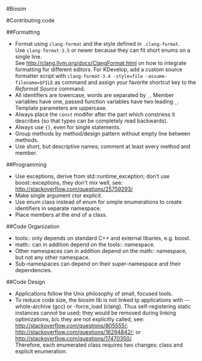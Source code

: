 #Biosim

#Contributing code

##Formatting

* Format using `clang-format` and the style defined in `.clang-format`.  
  Use `clang-format-3.5` or newer because they can fit short enums on a single line.  
  See http://clang.llvm.org/docs/ClangFormat.html on how to integrate formatting for different editors.
  For KDevelop, add a custom source formatter script with `clang-format-3.4 -style=file -assume-filename=$FILE` as
  command and assign your favorite shortcut key to the _Reformat Source_ command.
* All identifiers are lowercase, words are separated by `_`. Member variables have one, passed function variables
  have two leading `_`. Template parameters are uppercase.
* Always place the `const` modifer after the part which constness it describes (so that types can be completely read
  backwards).
* Always use `{}`, even for single statements.
* Group methods by method/design pattern without empty line between methods.
* Use short, but descriptive names; comment at least every method and member.

##Programming

* Use exceptions, derive from std::runtime_exception; don't use boost::exceptions, they don't mix well, 
  see: http://stackoverflow.com/questions/25759293/
* Make single argument ctor explicit.
* Use enum class instead of enum for simple enumerations to create identifiers in separate namespace.
* Place members at the end of a class.

##Code Organization

* tools:: only depends on standard C++ and external libaries, e.g. boost.
* math:: can in addition depend on the tools:: namespace.
* Other namespaces can in addition depend on the math:: namespace, but not any other namespace.
* Sub-namespaces can depend on their super-namespace and their dependencies.

##Code Design

* Applications follow the Unix philosophy of small, focused tools.
* To reduce code size, the biosim lib is not linked tp applications with --whole-archive (gcc) or -force_load (clang). 
  Thus self-registering static instances cannot be used; they would be removed during linking optimizations, b/c they 
  are not explicitly called, 
  see: http://stackoverflow.com/questions/805555/; http://stackoverflow.com/questions/16294842/; 
  or http://stackoverflow.com/questions/17470350/.  
  Therefore, each enumerated class requires two changes: class and explicit enumeration.
